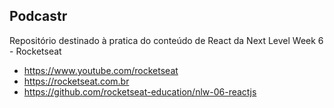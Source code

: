 ## Podcastr

Repositório destinado à pratica do conteúdo de React da Next Level Week 6 - Rocketseat

- https://www.youtube.com/rocketseat
- https://rocketseat.com.br
- https://github.com/rocketseat-education/nlw-06-reactjs
